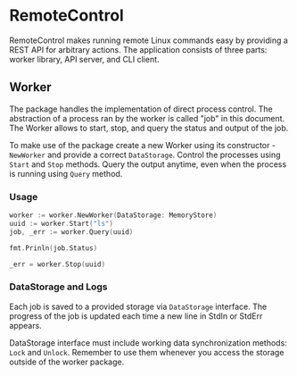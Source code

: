 # RemoteControl

RemoteControl makes running remote Linux commands easy by providing a REST API for arbitrary actions. The application consists of three parts: worker library, API server, and CLI client.

## Worker

The package handles the implementation of direct process control. The abstraction of a process ran by the worker is called "job" in this document. The Worker allows to start, stop, and query the status and output of the job.

To make use of the package create a new Worker using its constructor - `NewWorker` and provide a correct `DataStorage`. Control the processes using `Start` and `Stop` methods. Query the output anytime, even when the process is running using `Query` method.

### Usage

```go
worker := worker.NewWorker(DataStorage: MemoryStore)
uuid := worker.Start("ls")
job, _err := worker.Query(uuid)

fmt.Prinln(job.Status)

_err = worker.Stop(uuid)
```

### DataStorage and Logs

Each job is saved to a provided storage via `DataStorage` interface. The progress of the job is updated each time a new line in StdIn or StdErr appears.

DataStorage interface must include working data synchronization methods: `Lock` and `Unlock`. Remember to use them whenever you access the storage outside of the worker package.

